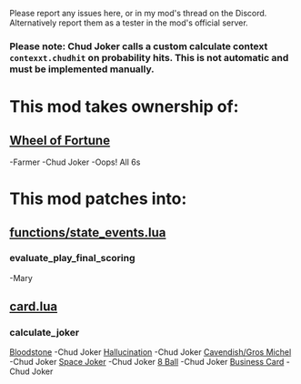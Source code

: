 Please report any issues here, or in my mod's thread on the Discord. Alternatively report them as a tester in the mod's official server.


### Please note: Chud Joker calls a custom calculate context `contexxt.chudhit` on probability hits. This is not automatic and must be implemented manually.

# This mod takes ownership of:
## <ins>Wheel of Fortune</ins>
-Farmer
-Chud Joker
-Oops! All 6s


# This mod patches into:
## <ins>functions/state_events.lua</ins>
### evaluate_play_final_scoring 
-Mary

## <ins>card.lua</ins>
### calculate_joker
<ins>Bloodstone</ins>
-Chud Joker
<ins>Hallucination</ins>
-Chud Joker
<ins>Cavendish/Gros Michel</ins>
-Chud Joker
<ins>Space Joker</ins>
-Chud Joker
<ins>8 Ball</ins>
-Chud Joker
<ins>Business Card</ins>
-Chud Joker